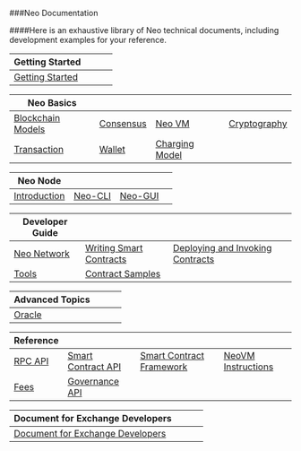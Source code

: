 ###Neo Documentation

####Here is an exhaustive library of Neo technical documents, including development examples for your reference.

| Getting Started              |      |      |      |
| ------------------------------------- | ---- | ---- | ---- |
| [Getting Started](gettingstarted/prerequisites.md) |      |      |      |

| Neo Basics                                             |                                      |                                                   |                                                              |
| ------------------------------------------------------ | ------------------------------------ | ------------------------------------------------- | ------------------------------------------------------------ |
| [Blockchain Models](basic/concept/blockchain/block.md) | [Consensus](basic/consensus/dbft.md) | [Neo VM](basic/neovm.md)                          | [Cryptography](basic/concept/cryptography/encode_algorithm.md) |
| [Transaction](basic/concept/transaction.md)            | [Wallet](basic/concept/wallets.md)   | [Charging Model](basic/concept/charging_model.md) |                                                              |


| Neo Node                             |                              |                                |      |
| ------------------------------------ | ---------------------------- | ------------------------------ | ---- |
| [Introduction](node/introduction.md) | [Neo-CLI](node/cli/setup.md) | [Neo-GUI](node/gui/install.md) |      |

| Developer Guide                           |                                                    |                                                              |      |
| ----------------------------------------- | -------------------------------------------------- | ------------------------------------------------------------ | ---- |
| [Neo Network](develop/network/testnet.md) | [Writing Smart Contracts](develop/write/basics.md) | [Deploying and Invoking Contracts](develop/deploy/deploy.md) |      |
| [Tools](develop/tool/sdk/introduction.md) | [Contract Samples](develop/sample/HelloWorld.md)   |                                                              |      |

| Advanced Topics              |      |      |      |
| ---------------------------- | ---- | ---- | ---- |
| [Oracle](advanced/oracle.md) |      |      |      |

| Reference                                      |                                               |                                                   |                                           |
| ---------------------------------------------- | --------------------------------------------- | ------------------------------------------------- | ----------------------------------------- |
| [RPC API](reference/rpc/latest-version/api.md) | [Smart Contract API](reference/scapi/api.md)  | [Smart Contract Framework](reference/scapi/fw.md) | [NeoVM Instructions](reference/neo_vm.md) |
| [Fees](reference/fees.md)                      | [Governance API](reference/governance_api.md) |                                                   |                                           |

| Document for Exchange Developers                        |      |      |      |
| ------------------------------------------------------- | ---- | ---- | ---- |
| [Document for Exchange Developers](exchange/general.md) |      |      |      |


<link href="index.css" rel="stylesheet" />

